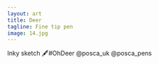 ```yaml
---
layout: art
title: Deer
tagline: Fine tip pen
image: 14.jpg
---
```

Inky sketch 🖋#OhDeer @posca_uk @posca_pens
